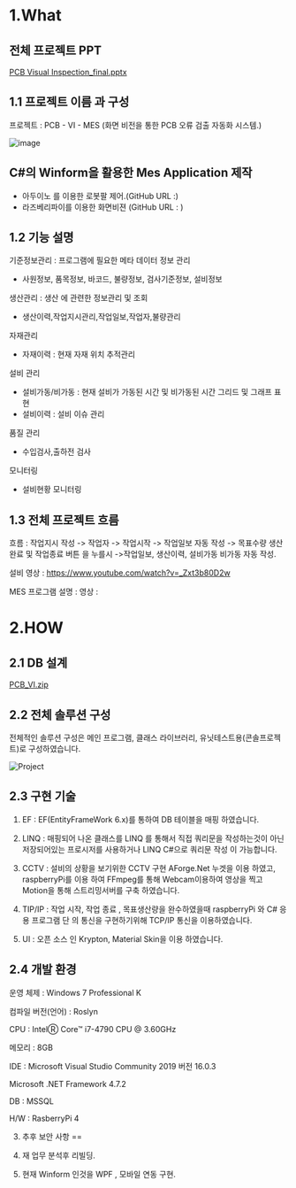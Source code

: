 1.What
==
전체 프로젝트 PPT
--
[PCB Visual Inspection_final.pptx](https://github.com/blackzero23/PCB-VI-MES-/files/3586225/PCB.Visual.Inspection_final.pptx)

1.1 프로젝트 이름 과 구성
--
 프로젝트 : PCB - VI - MES  (화면 비전을 통한 PCB 오류 검출 자동화 시스템.)

 ![image](https://user-images.githubusercontent.com/49605999/64469829-f26a2e80-d173-11e9-9f5a-0cbdfa619d4d.png)
 
 C#의 Winform을 활용한 Mes Application 제작 
----
- 아두이노 를 이용한 로봇팔 제어.(GitHub URL :)  
- 라즈베리파이를 이용한 화면비젼 (GitHub URL : )

1.2 기능 설명
--
  기준정보관리 : 프로그램에 필요한 메타 데이터 정보 관리
   - 사원정보, 품목정보, 바코드, 불량정보, 검사기준정보, 설비정보
   
 생산관리 : 생산 에 관련한 정보관리 및 조회
   - 생산이력,작업지시관리,작업일보,작업자,불량관리
   
 자재관리
   - 자재이력 : 현재 자재 위치 추적관리
   
 설비 관리
   - 설비가동/비가동 : 현재 설비가 가동된 시간 및 비가동된 시간 그리드 및 그래프 표현
   - 설비이력 : 설비 이슈 관리
   
 품질 관리
   - 수입검사,출하전 검사
   
 모니터링 
  - 설비현황 모니터링
 
1.3 전체 프로젝트 흐름
--
흐름 : 작업지시 작성 -> 작업자 -> 작업시작 -> 작업일보 자동 작성 -> 목표수량 생산 완료 및 작업종료 버튼 을 누를시
      ->작업일보, 생산이력, 설비가동 비가동 자동 작성.

설비 영상 : https://www.youtube.com/watch?v=_Zxt3b80D2w

MES 프로그램 설명 : 영상 :
 
2.HOW
==

2.1 DB 설계
--
[PCB_VI.zip](https://github.com/blackzero23/PCB-VI-MES-/files/3586229/PCB_VI.zip)


2.2 전체 솔루션 구성
--

전체적인 솔루션 구성은 메인 프로그램, 클래스 라이브러리, 유닛테스트용(콘솔프로젝트)로 구성하였습니다.

![Project](https://user-images.githubusercontent.com/49605999/63368503-06aedd00-c3b9-11e9-97be-03f6ffd12b98.png)


2.3 구현 기술
--
1. EF : EF(EntityFrameWork 6.x)를 통하여 DB 테이블을 매핑 하였습니다.
2. LINQ : 매핑되어 나온 클래스를 LINQ 를 통해서 직접 쿼리문을 작성하는것이 아닌 저장되어있는 프로시저를 사용하거나
          LINQ C#으로 쿼리문 작성 이 가능합니다.
3. CCTV : 설비의 상황을 보기위한 CCTV 구현 AForge.Net 누겟을 이용 하였고, raspberryPi를 이용 하여 FFmpeg를 통해 Webcam이용하여 영상을
          찍고 Motion을 통해 스트리밍서버를 구축 하였습니다.

4. TIP/IP : 작업 시작, 작업 종료 , 목표생산량을 완수하였을때 raspberryPi 와 C# 응용 프로그램 단 의 통신을
           구현하기위해 TCP/IP 통신을 이용하였습니다.

5. UI : 오픈 소스 인 Krypton, Material Skin을 이용 하였습니다. 
 
2.4 개발 환경
--
운영 체제 : Windows 7 Professional K

컴파일 버전(언어) : Roslyn

CPU : IntelⓇ Core™ i7-4790 CPU @ 3.60GHz

메모리 : 8GB

IDE : Microsoft Visual Studio Community 2019 버전 16.0.3

Microsoft .NET Framework 4.7.2

DB : MSSQL

H/W : RasberryPi 4


3. 추후 보안 사항
==
1. 재 업무 분석후 리빌딩.

2. 현재 Winform 인것을 WPF , 모바일 연동 구현.

